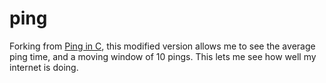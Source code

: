 # ping

Forking from [Ping in C](https://www.geeksforgeeks.org/ping-in-c/), this modified version allows me to see the average ping time, and a moving window of 10 pings. This lets me see how well my internet is doing.
